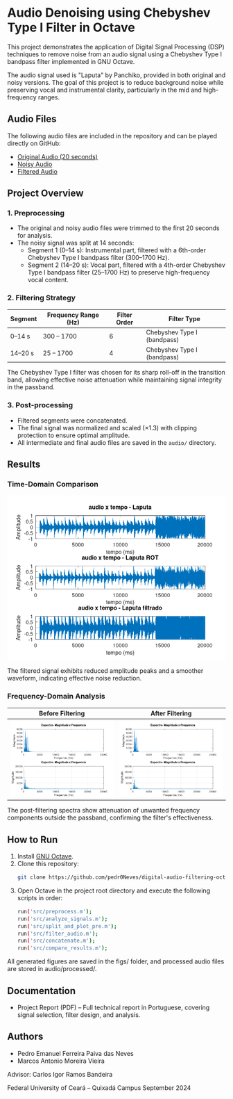 # Audio Denoising using Chebyshev Type I Filter in Octave

This project demonstrates the application of Digital Signal Processing (DSP) techniques to remove noise from an audio signal using a Chebyshev Type I bandpass filter implemented in GNU Octave.

The audio signal used is "Laputa" by Panchiko, provided in both original and noisy versions. The goal of this project is to reduce background noise while preserving vocal and instrumental clarity, particularly in the mid and high-frequency ranges.

## Audio Files

The following audio files are included in the repository and can be played directly on GitHub:

- [Original Audio (20 seconds)](audio/original/laputa_mod.wav)
- [Noisy Audio](audio/noisy/laputa_rot_mod.wav)
- [Filtered Audio](audio/processed/laputa_rot_filtrado.wav)

## Project Overview

### 1. Preprocessing
- The original and noisy audio files were trimmed to the first 20 seconds for analysis.
- The noisy signal was split at 14 seconds:
  - Segment 1 (0–14 s): Instrumental part, filtered with a 6th-order Chebyshev Type I bandpass filter (300–1700 Hz).
  - Segment 2 (14–20 s): Vocal part, filtered with a 4th-order Chebyshev Type I bandpass filter (25–1700 Hz) to preserve high-frequency vocal content.

### 2. Filtering Strategy
| Segment       | Frequency Range (Hz) | Filter Order | Filter Type               |
|---------------|------------------------|--------------|---------------------------|
| 0–14 s        | 300 – 1700            | 6            | Chebyshev Type I (bandpass) |
| 14–20 s       | 25 – 1700             | 4            | Chebyshev Type I (bandpass) |

The Chebyshev Type I filter was chosen for its sharp roll-off in the transition band, allowing effective noise attenuation while maintaining signal integrity in the passband.

### 3. Post-processing
- Filtered segments were concatenated.
- The final signal was normalized and scaled (×1.3) with clipping protection to ensure optimal amplitude.
- All intermediate and final audio files are saved in the `audio/` directory.

## Results

### Time-Domain Comparison
![Comparison](figs/graf_comparacao.png)

The filtered signal exhibits reduced amplitude peaks and a smoother waveform, indicating effective noise reduction.

### Frequency-Domain Analysis
| Before Filtering | After Filtering |
|------------------|-----------------|
| ![Pre](figs/graf_espectros_pre.png) | ![Post](figs/graf_espectros_pos.png) |

The post-filtering spectra show attenuation of unwanted frequency components outside the passband, confirming the filter's effectiveness.

## How to Run

1. Install [GNU Octave](https://www.gnu.org/software/octave/).
2. Clone this repository:
   ```bash
   git clone https://github.com/pedr0Neves/digital-audio-filtering-octave.git```

3. Open Octave in the project root directory and execute the following scripts in order:
   ```bash
   run('src/preprocess.m');
   run('src/analyze_signals.m');
   run('src/split_and_plot_pre.m');
   run('src/filter_audio.m');
   run('src/concatenate.m');
   run('src/compare_results.m');
   ```
All generated figures are saved in the figs/ folder, and processed audio files are stored in audio/processed/.

## Documentation

- Project Report (PDF) – Full technical report in Portuguese, covering signal selection, filter design, and analysis.

## Authors

- Pedro Emanuel Ferreira Paiva das Neves
- Marcos Antonio Moreira Vieira

Advisor: Carlos Igor Ramos Bandeira

Federal University of Ceará – Quixadá Campus
September 2024

